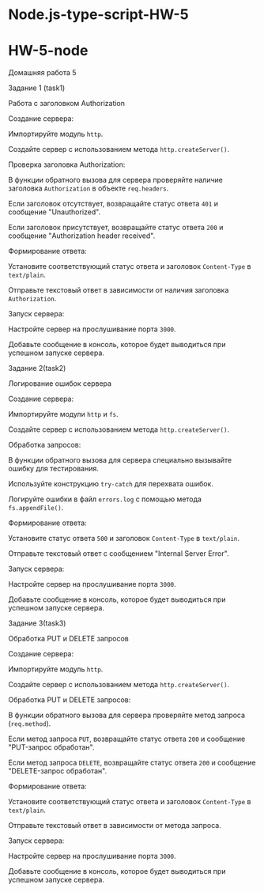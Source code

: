 # Node.js-type-script-HW-5
# HW-5-node
Домашняя работа 5



Задание 1 (task1)


Работа с заголовком Authorization


Создание сервера:


Импортируйте модуль `http`.

Создайте сервер с использованием метода `http.createServer()`.


Проверка заголовка Authorization:


В функции обратного вызова для сервера проверяйте наличие заголовка `Authorization` в объекте `req.headers`.

Если заголовок отсутствует, возвращайте статус ответа `401` и сообщение "Unauthorized".

Если заголовок присутствует, возвращайте статус ответа `200` и сообщение "Authorization header received".


Формирование ответа:


Установите соответствующий статус ответа и заголовок `Content-Type` в `text/plain`.

Отправьте текстовый ответ в зависимости от наличия заголовка `Authorization`.


Запуск сервера:


Настройте сервер на прослушивание порта `3000`.

Добавьте сообщение в консоль, которое будет выводиться при успешном запуске сервера.


Задание 2(task2)


Логирование ошибок сервера


Создание сервера:


Импортируйте модули `http` и `fs`.

Создайте сервер с использованием метода `http.createServer()`.


Обработка запросов:


В функции обратного вызова для сервера специально вызывайте ошибку для тестирования.

Используйте конструкцию `try-catch` для перехвата ошибок.

Логируйте ошибки в файл `errors.log` с помощью метода `fs.appendFile()`.


Формирование ответа:


Установите статус ответа `500` и заголовок `Content-Type` в `text/plain`.

Отправьте текстовый ответ с сообщением "Internal Server Error".


Запуск сервера:


Настройте сервер на прослушивание порта `3000`.

Добавьте сообщение в консоль, которое будет выводиться при успешном запуске сервера.


Задание 3(task3)


Обработка PUT и DELETE запросов


Создание сервера:


Импортируйте модуль `http`.

Создайте сервер с использованием метода `http.createServer()`.


Обработка PUT и DELETE запросов:


В функции обратного вызова для сервера проверяйте метод запроса (`req.method`).

Если метод запроса `PUT`, возвращайте статус ответа `200` и сообщение "PUT-запрос обработан".

Если метод запроса `DELETE`, возвращайте статус ответа `200` и сообщение "DELETE-запрос обработан".


Формирование ответа:


Установите соответствующий статус ответа и заголовок `Content-Type` в `text/plain`.

Отправьте текстовый ответ в зависимости от метода запроса.


Запуск сервера:


Настройте сервер на прослушивание порта `3000`.

Добавьте сообщение в консоль, которое будет выводиться при успешном запуске сервера.